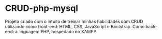 # CRUD-php-mysql
Projeto criado com o intuito de treinar minhas habilidades com CRUD utilizando como front-end: HTML, CSS, JavaScript e Bootstrap. Como back-end: a linguagem PHP, hospedado no XAMPP
